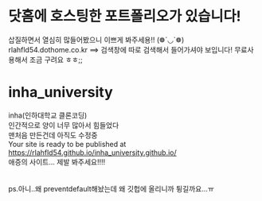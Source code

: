 # 닷홈에 호스팅한 포트폴리오가 있습니다!
삽질하면서 열심히 많들어봤으니 이쁘게 봐주세용!! (❁´◡`❁)
rlahfld54.dothome.co.kr       ==> 검색창에 따로 검색해서 들어가셔야 보입니다! 무료사용해서 조금 구려요 ㅎㅎ;;


# inha_university
inha(인하대학교 클론코딩)<br>
인간적으로 양이 너무 많아서 힘들었다<br>
맨처음 만든건데 아직도 수정중<br>
 Your site is ready to be published at https://rlahfld54.github.io/inha_university.github.io/<br>
애증의 사이트... 제발 봐주세요!!!!<br>
<br>
<br>
ps.아니..왜 preventdefault해놨는데 왜 깃헙에 올리니까 튕길까요...ㅠ
